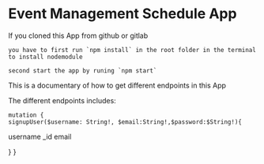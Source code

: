 # Event Management Schedule App

If you cloned this App from github or gitlab

```
you have to first run `npm install` in the root folder in the terminal to install nodemodule

```

```
second start the app by runing `npm start`

```

This is a documentary of how to get different endpoints in this App

The different endpoints includes:

```
mutation {
signupUser($username: String!, $email:String!,$password:$String!){
```

<!-- which will return the user details used in siginup as a result of sucess save to database -->

username
\_id
email

}
}
